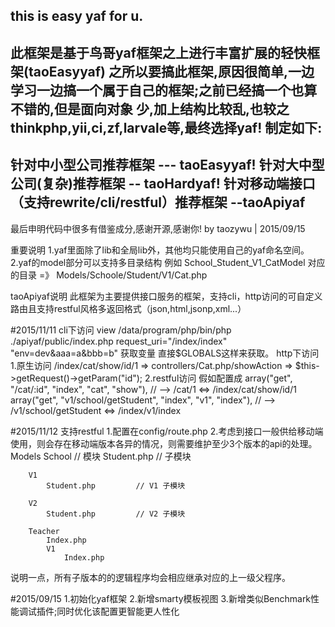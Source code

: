 this is easy yaf for u.
----
此框架是基于鸟哥yaf框架之上进行丰富扩展的轻快框架(taoEasyyaf)
之所以要搞此框架,原因很简单,一边学习一边搞一个属于自己的框架;之前已经搞一个也算不错的,但是面向对象
少,加上结构比较乱,也较之thinkphp,yii,ci,zf,larvale等,最终选择yaf!
制定如下:
-------------------------------------------
针对中小型公司推荐框架 --- taoEasyyaf!
针对大中型公司(复杂)推荐框架 -- taoHardyaf!
针对移动端接口（支持rewrite/cli/restful）推荐框架 --taoApiyaf
-------------------------------------------
最后申明代码中很多有借鉴成分,感谢开源,感谢你!
by taozywu | 2015/09/15

重要说明
1.yaf里面除了lib和全局lib外，其他均只能使用自己的yaf命名空间。
2.yaf的model部分可以支持多目录结构 例如 School_Student_V1_CatModel 对应的目录 =》 Models/Schoole/Student/V1/Cat.php


taoApiyaf说明
此框架为主要提供接口服务的框架，支持cli，http访问的可自定义路由且支持restful风格多返回格式（json,html,jsonp,xml...）

#2015/11/11
cli下访问
view /data/program/php/bin/php ./apiyaf/public/index.php request_uri="/index/index" "env=dev&aaa=a&bbb=b"
获取变量 直接$GLOBALS这样来获取。
http下访问
1.原生访问 /index/cat/show/id/1  => controllers/Cat.php/showAction => $this->getRequest()->getParam("id");
2.restful访问
假如配置成 
array("get", "/cat/:id", "index", "cat", "show"), // --> /cat/1   <=> /index/cat/show/id/1
array("get", "v1/school/getStudent", "index", "v1", "index"), // --> /v1/school/getStudent <=> /index/v1/index 


#2015/11/12
支持restful
1.配置在config/route.php
2.考虑到接口一般供给移动端使用，则会存在移动端版本各异的情况，则需要维护至少3个版本的api的处理。
Models
    School                      // 模块
        Student.php             // 子模块
        
        V1
            Student.php         // V1 子模块

        V2
            Student.php         // V2 子模块

        Teacher
            Index.php
            V1
                Index.php

说明一点，所有子版本的的逻辑程序均会相应继承对应的上一级父程序。


#2015/09/15
1.初始化yaf框架
2.新增smarty模板视图
3.新增类似Benchmark性能调试插件;同时优化该配置更智能更人性化
